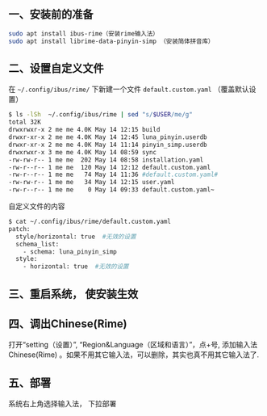 ## 一、安装前的准备
```bash
sudo apt install ibus-rime（安装rime输入法）
sudo apt install librime-data-pinyin-simp （安装简体拼音库）
```

## 二、设置自定义文件
在 `~/.config/ibus/rime/` 下新建一个文件  `default.custom.yaml` （覆盖默认设置）
```bash
$ ls -lSh  ~/.config/ibus/rime | sed "s/$USER/me/g"
total 32K
drwxrwxr-x 2 me me 4.0K May 14 12:15 build
drwxr-xr-x 2 me me 4.0K May 14 12:45 luna_pinyin.userdb
drwxr-xr-x 2 me me 4.0K May 14 11:14 pinyin_simp.userdb
drwxrwxr-x 3 me me 4.0K May 14 08:59 sync
-rw-rw-r-- 1 me me  202 May 14 08:58 installation.yaml
-rw-r--r-- 1 me me  120 May 14 12:12 default.custom.yaml
-rw-r--r-- 1 me me   74 May 14 11:36 #default.custom.yaml#
-rw-rw-r-- 1 me me   34 May 14 12:15 user.yaml
-rw-r--r-- 1 me me    0 May 14 09:33 default.custom.yaml~
```
自定义文件的内容

```bash
$ cat ~/.config/ibus/rime/default.custom.yaml
patch:
  style/horizontal: true  #无效的设置
  schema_list:
    - schema: luna_pinyin_simp
  style:
    - horizontal: true  #无效的设置
```

## 三、重启系统， 使安装生效

## 四、调出Chinese(Rime)
打开“setting（设置）”, “Region&Language（区域和语言）”，点+号, 添加输入法 Chinese(Rime) 。如果不用其它输入法，可以删除，其实也真不用其它输入法了.

## 五、部署
系统右上角选择输入法， 下拉部署